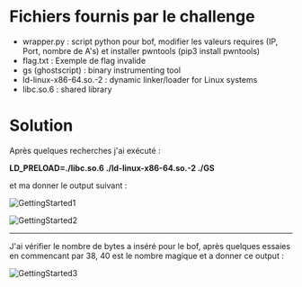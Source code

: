 # Fichiers fournis par le challenge

* wrapper.py : script python pour bof, modifier les valeurs requires (IP, Port, nombre de A's) et installer pwntools (pip3 install pwntools) 
* flag.txt : Exemple de flag invalide
* gs (ghostscript) : binary instrumenting tool
* ld-linux-x86-64.so.-2 : dynamic linker/loader for Linux systems
* libc.so.6 : shared library 

# Solution 

Après quelques recherches j'ai exécuté : 

**LD_PRELOAD=./libc.so.6 ./ld-linux-x86-64.so.-2 ./GS**

et ma donner le output suivant : 

![GettingStarted1](https://user-images.githubusercontent.com/106856367/226144320-92190489-be20-4f6b-9e94-bd84b357c931.png)


![GettingStarted2](https://user-images.githubusercontent.com/106856367/226144326-fb4d1e38-36e7-44e9-8e28-ae2cfbcc8e9d.png)

___________________________________________________________________________________________________________________________________________________

J'ai vérifier le nombre de bytes a inséré pour le bof, après quelques essaies en commencant par 38, 40 est le nombre magique et a donner ce output :

![GettingStarted3](https://user-images.githubusercontent.com/106856367/226144374-912b8969-425f-4bec-96c3-9660ded0b0da.png)


